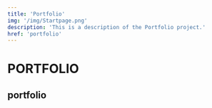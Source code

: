 ```yaml
---
title: 'Portfolio'
img: '/img/Startpage.png'
description: 'This is a description of the Portfolio project.'
href: 'portfolio'
---
```


# PORTFOLIO
## portfolio
